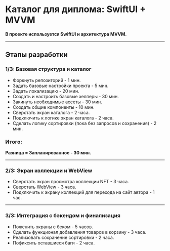 # Каталог для диплома: SwiftUI + MVVM

**В проекте используется SwiftUI и архитектура MVVM.**

---

## Этапы разработки

### 1/3: Базовая структура и каталог

- Форкнуть репозиторий - 1 мин.
- Задать базовые настройки проекта - 5 мин.
- Задать локализацию - 20 мин.
- Создать и настроить базовые хелперы - 30 мин.
- Закинуть необходимые ассеты - 30 мин.
- Создать общие компоненты - 10 мин.
- Сверстать экран каталога - 2 часа.
- Подключить к логике экран каталога - 2 часа.
- Сделать логику сортировки (пока без запросов и сохранения) - 2 мин.
### Итого:
**Разница = Запланированное - 30 мин.**

---

### 2/3: Экран коллекции и WebView

- Сверстать экран просмотра коллекции NFT - 3 часа.
- Сверстать WebView - 3 часа.
- Подключить к экрану коллекций для перехода на сайт автора - 1 час.

---

### 3/3: Интеграция с бэкендом и финализация

- Поженить экраны с беком - 5 часов.
- Сделать функционал добавления товаров в корзину - 3 часа.
- Реализовать сохранение сортировки - 2 часа.
- Пофиксить оставшиеся баги - 2 часа.
